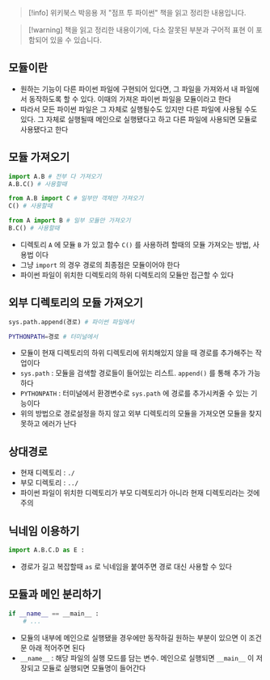 > [!info] 위키북스 박응용 저 "점프 투 파이썬" 책을 읽고 정리한 내용입니다.

> [!warning] 책을 읽고 정리한 내용이기에, 다소 잘못된 부분과 구어적 표현 이 포함되어 있을 수 있습니다.

## 모듈이란

- 원하는 기능이 다른 파이썬 파일에 구현되어 있다면, 그 파일을 가져와서 내 파일에서 동작하도록 할 수 있다. 이때의 가져온 파이썬 파일을 모듈이라고 한다
- 따라서 모든 파이썬 파일은 그 자체로 실행될수도 있지만 다른 파일에 사용될 수도 있다. 그 자체로 실행될때 메인으로 실행됐다고 하고 다른 파일에 사용되면 모듈로 사용됐다고 한다

## 모듈 가져오기

```python
import A.B # 전부 다 가져오기
A.B.C() # 사용할때
```

```python
from A.B import C # 일부만 객체만 가져오기
C() # 사용할때
```

```python
from A import B # 일부 모듈만 가져오기
B.C() # 사용할때
```

- 디렉토리 `A` 에 모듈 `B` 가 있고 함수 `C()` 를 사용하려 할때의 모듈 가져오는 방법, 사용법 이다
- 그냥 `import` 의 경우 경로의 최종점은 모듈이어야 한다
- 파이썬 파일이 위치한 디렉토리의 하위 디렉토리의 모듈만 접근할 수 있다

## 외부 디렉토리의 모듈 가져오기

```python
sys.path.append(경로) # 파이썬 파일에서
```

```bash
PYTHONPATH=경로 # 터미널에서
```

- 모듈이 현재 디렉토리의 하위 디렉토리에 위치해있지 않을 때 경로를 추가해주는 작업이다
- `sys.path` : 모듈을 검색할 경로들이 들어있는 리스트. `append()` 를 통해 추가 가능하다
- `PYTHONPATH` : 터미널에서 환경변수로 `sys.path` 에 경로를 추가시켜줄 수 있는 기능이다
- 위의 방법으로 경로설정을 하지 않고 외부 디렉토리의 모듈을 가져오면 모듈을 찾지 못하고 에러가 난다

## 상대경로

- 현재 디렉토리 : `./`
- 부모 디렉토리 : `../`
- 파이썬 파일이 위치한 디렉토리가 부모 디렉토리가 아니라 현재 디렉토리라는 것에 주의

## 닉네임 이용하기

```python
import A.B.C.D as E :
```

- 경로가 길고 복잡할때 `as` 로 닉네임을 붙여주면 경로 대신 사용할 수 있다

## 모듈과 메인 분리하기

```python
if __name__ == __main__ :
	# ...
```

- 모듈의 내부에 메인으로 실행됐을 경우에만 동작하길 원하는 부분이 있으면 이 조건문 아래 적어주면 된다
- `__name__` : 해당 파일의 실행 모드를 담는 변수. 메인으로 실행되면 `__main__` 이 저장되고 모듈로 실행되면 모듈명이 들어간다